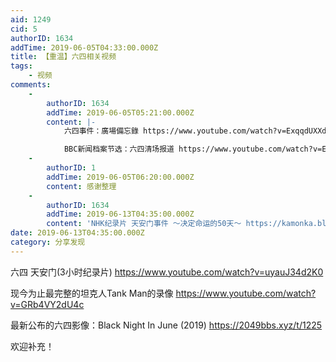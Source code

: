 ```yaml
---
aid: 1249
cid: 5
authorID: 1634
addTime: 2019-06-05T04:33:00.000Z
title: 【重温】六四相关视频
tags:
    - 视频
comments:
    -
        authorID: 1634
        addTime: 2019-06-05T05:21:00.000Z
        content: |-
            六四事件：廣場備忘錄 https://www.youtube.com/watch?v=ExqqdUXXdgA

            BBC新闻档案节选：六四清场报道 https://www.youtube.com/watch?v=Ea3LiY7aMVI
    -
        authorID: 1
        addTime: 2019-06-05T06:20:00.000Z
        content: 感谢整理
    -
        authorID: 1634
        addTime: 2019-06-13T04:35:00.000Z
        content: 'NHK纪录片 天安门事件 ～决定命运的50天～ https://kamonka.blogspot.com/2019/06/50.html'
date: 2019-06-13T04:35:00.000Z
category: 分享发现
---
```


六四 天安门(3小时纪录片) https://www.youtube.com/watch?v=uyauJ34d2K0

现今为止最完整的坦克人Tank Man的录像 https://www.youtube.com/watch?v=GRb4VY2dU4c

最新公布的六四影像：Black Night In June (2019) https://2049bbs.xyz/t/1225

欢迎补充！
